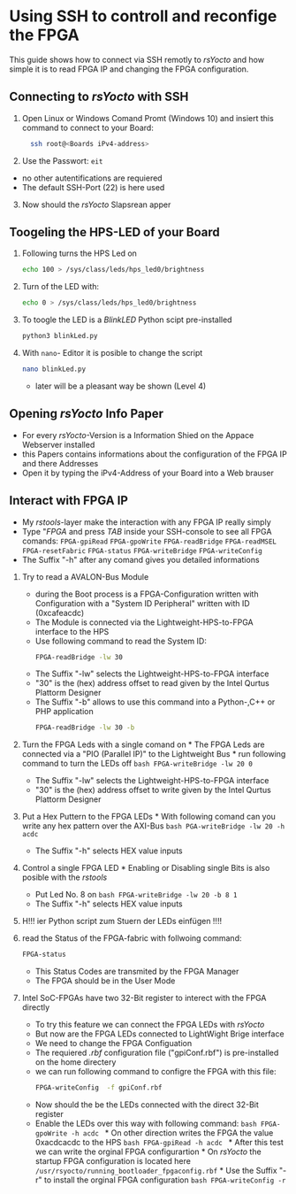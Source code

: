 # Using SSH to controll and reconfige the FPGA
This guide shows how to connect via SSH remotly to *rsYocto* and how simple it is to read FPGA IP and changing the FPGA configuration. 

## Connecting to *rsYocto* with SSH
1. Open Linux or Windows Comand Promt (Windows 10) and insiert this command to connect to your Board:
    ```bash
      ssh root@<Boards iPv4-address>
    ```
2. Use the Passwort: `eit`
  * no other autentifications are requiered
  * The default SSH-Port (22) is here used 
3. Now should the *rsYocto* Slapsrean apper

## Toogeling the HPS-LED of your Board
1. Following turns the HPS Led on
    ```bash
    echo 100 > /sys/class/leds/hps_led0/brightness
    ```
2.  Turn of the LED with:
    ```bash
    echo 0 > /sys/class/leds/hps_led0/brightness
    ```
3. To toogle the LED is a *BlinkLED* Python scipt pre-installed
    ```bash 
    python3 blinkLed.py
    ```
4. With `nano`- Editor it is posible to change the script
    ```bash 
    nano blinkLed.py
   ```
   * later will be a pleasant way be shown (Level 4) 
   
## Opening *rsYocto* Info Paper 
  * For every *rsYocto*-Version is a Information Shied on the Appace Webserver installed
  * this Papers contains informations about the configuration of the FPGA IP and there Addresses 
  * Open it by typing the iPv4-Address of your Board into a Web brauser
  
## Interact with FPGA IP
  * My *rstools*-layer make the interaction with any FPGA IP really simply
  * Type "*FPGA* and press *TAB* inside your SSH-console to see all FPGA comands:
  `FPGA-gpiRead` `FPGA-gpoWrite` `FPGA-readBridge` `FPGA-readMSEL` `FPGA-resetFabric`
  `FPGA-status` `FPGA-writeBridge` `FPGA-writeConfig`
  * The Suffix "-h" after any comand gives you detailed informations  
  1. Try to read a AVALON-Bus Module
      * during the Boot process is a FPGA-Configuration written with Configuration 
      with a "System ID Peripheral" written with ID (0xcafeacdc)
      * The Module is connected via the Lightweight-HPS-to-FPGA interface to the HPS
      * Use following command to read the System ID:
           ```bash
           FPGA-readBridge -lw 30
           ```
      * The Suffix "-lw" selects the Lightweight-HPS-to-FPGA interface
      * "30" is the (hex) address offset to read given by the Intel Qurtus Plattorm Designer
      * The Suffix "-b" allows to use this command into a Python-,C++ or PHP application
           ```bash
           FPGA-readBridge -lw 30 -b
           ```
  2. Turn the FPGA Leds with a single comand on
    * The FPGA Leds are connected via a "PIO (Parallel IP)" to the Lightweight Bus
    * run following command to turn the LEDs off
         ```bash
         FPGA-writeBridge -lw 20 0
         ```
      * The Suffix "-lw" selects the Lightweight-HPS-to-FPGA interface
      * "30" is the (hex) address offset to write given by the Intel Qurtus Plattorm Designer
      
  3. Put a Hex Puttern to the FPGA LEDs
    * With following comand can you write any hex pattern over the AXI-Bus 
         ```bash
         PGA-writeBridge -lw 20 -h acdc
         ```
      * The Suffix "-h" selects HEX value inputs 
  4. Control a single FPGA LED
    * Enabling or Disabling single Bits is also posible with the *rstools* 
        * Put Led No. 8 on 
         ```bash
         FPGA-writeBridge -lw 20 -b 8 1
         ```
      * The Suffix "-h" selects HEX value inputs 
  5. H!!! ier Python script zum Stuern der LEDs einfügen !!!!    
      
  6. read the Status of the FPGA-fabric with follwoing command:
       ```bash
       FPGA-status
       ````
      * This Status Codes are transmited by the FPGA Manager
      * The FPGA should be in the User Mode
7. Intel SoC-FPGAs have two 32-Bit register to interect with the FPGA directly
      * To try this feature we can connect the FPGA LEDs with *rsYocto* 
      * But now are the FPGA LEDs connected to LightWight Brige interface
      * We need to change the FPGA Configuation
      * The requiered *.rbf* configuration file ("gpiConf.rbf") is pre-installed on the home directery
      * we can run following command to configre the FPGA with this file:
           ```bash
           FPGA-writeConfig  -f gpiConf.rbf
           ```
      * Now should the be the LEDs connected with the direct 32-Bit register
      * Enable the LEDs over this way with following command:
            ```bash
            FPGA-gpoWrite -h acdc
            ```
       * On other direction writes the FPGA the value 0xacdcacdc to the HPS
            ```bash
            FPGA-gpiRead -h acdc
            ```
       * After this test we can write the orginal FPGA configurartion
       * On *rsYocto* the startup FPGA configuration is located here `/usr/rsyocto/running_bootloader_fpgaconfig.rbf`
       * Use the Suffix "-r" to install the orginal FPGA configuration 
            ```bash
            FPGA-writeConfig -r 
            ```
